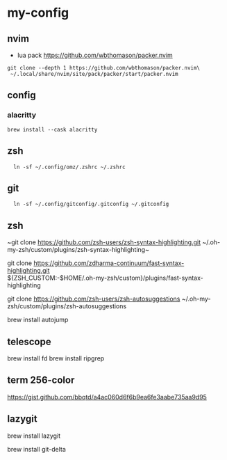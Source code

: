 # my-config

## nvim
- lua pack
https://github.com/wbthomason/packer.nvim

```
git clone --depth 1 https://github.com/wbthomason/packer.nvim\
 ~/.local/share/nvim/site/pack/packer/start/packer.nvim
```

## config


### alacritty
```
brew install --cask alacritty
```

## zsh
```
  ln -sf ~/.config/omz/.zshrc ~/.zshrc
```

## git
```
  ln -sf ~/.config/gitconfig/.gitconfig ~/.gitconfig
```

## zsh
~git clone https://github.com/zsh-users/zsh-syntax-highlighting.git \~/.oh-my-zsh/custom/plugins/zsh-syntax-highlighting~

git clone https://github.com/zdharma-continuum/fast-syntax-highlighting.git \
  ${ZSH_CUSTOM:-$HOME/.oh-my-zsh/custom}/plugins/fast-syntax-highlighting

git clone https://github.com/zsh-users/zsh-autosuggestions ~/.oh-my-zsh/custom/plugins/zsh-autosuggestions

brew install autojump

## telescope
brew install fd
brew install ripgrep

## term 256-color
https://gist.github.com/bbqtd/a4ac060d6f6b9ea6fe3aabe735aa9d95

## lazygit
brew install lazygit

brew install git-delta

